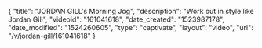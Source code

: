 {
    "title": "JORDAN GILL's  Morning Jog",
    "description": "Work out in style like Jordan Gill",
    "videoid": "161041618",
    "date_created": "1523987178",
    "date_modified": "1524260605",
    "type": "captivate",
    "layout": "video",
    "url": "\/v\/jordan-gill\/161041618"
}